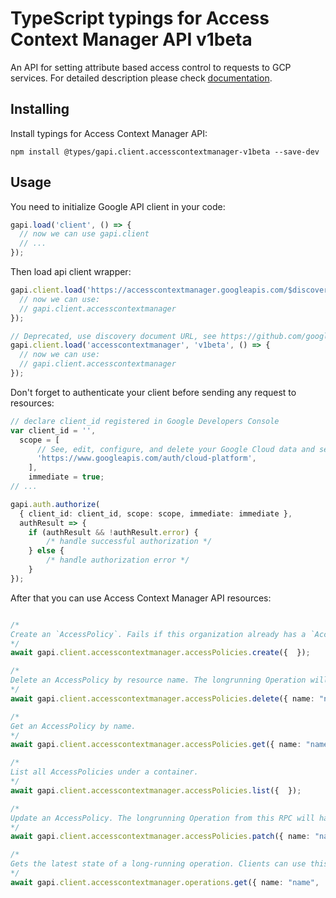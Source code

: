 # TypeScript typings for Access Context Manager API v1beta

An API for setting attribute based access control to requests to GCP services.
For detailed description please check [documentation](https://cloud.google.com/access-context-manager/docs/reference/rest/).

## Installing

Install typings for Access Context Manager API:

```
npm install @types/gapi.client.accesscontextmanager-v1beta --save-dev
```

## Usage

You need to initialize Google API client in your code:

```typescript
gapi.load('client', () => {
  // now we can use gapi.client
  // ...
});
```

Then load api client wrapper:

```typescript
gapi.client.load('https://accesscontextmanager.googleapis.com/$discovery/rest?version=v1beta', () => {
  // now we can use:
  // gapi.client.accesscontextmanager
});
```

```typescript
// Deprecated, use discovery document URL, see https://github.com/google/google-api-javascript-client/blob/master/docs/reference.md#----gapiclientloadname----version----callback--
gapi.client.load('accesscontextmanager', 'v1beta', () => {
  // now we can use:
  // gapi.client.accesscontextmanager
});
```

Don't forget to authenticate your client before sending any request to resources:

```typescript
// declare client_id registered in Google Developers Console
var client_id = '',
  scope = [
      // See, edit, configure, and delete your Google Cloud data and see the email address for your Google Account.
      'https://www.googleapis.com/auth/cloud-platform',
    ],
    immediate = true;
// ...

gapi.auth.authorize(
  { client_id: client_id, scope: scope, immediate: immediate },
  authResult => {
    if (authResult && !authResult.error) {
        /* handle successful authorization */
    } else {
        /* handle authorization error */
    }
});
```

After that you can use Access Context Manager API resources: <!-- TODO: make this work for multiple namespaces -->

```typescript

/*
Create an `AccessPolicy`. Fails if this organization already has a `AccessPolicy`. The longrunning Operation will have a successful status once the `AccessPolicy` has propagated to long-lasting storage. Syntactic and basic semantic errors will be returned in `metadata` as a BadRequest proto.
*/
await gapi.client.accesscontextmanager.accessPolicies.create({  });

/*
Delete an AccessPolicy by resource name. The longrunning Operation will have a successful status once the AccessPolicy has been removed from long-lasting storage.
*/
await gapi.client.accesscontextmanager.accessPolicies.delete({ name: "name",  });

/*
Get an AccessPolicy by name.
*/
await gapi.client.accesscontextmanager.accessPolicies.get({ name: "name",  });

/*
List all AccessPolicies under a container.
*/
await gapi.client.accesscontextmanager.accessPolicies.list({  });

/*
Update an AccessPolicy. The longrunning Operation from this RPC will have a successful status once the changes to the AccessPolicy have propagated to long-lasting storage. Syntactic and basic semantic errors will be returned in `metadata` as a BadRequest proto.
*/
await gapi.client.accesscontextmanager.accessPolicies.patch({ name: "name",  });

/*
Gets the latest state of a long-running operation. Clients can use this method to poll the operation result at intervals as recommended by the API service.
*/
await gapi.client.accesscontextmanager.operations.get({ name: "name",  });
```
